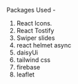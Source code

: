 Packages Used -

1. React Icons.
2. React Tostify
3. Swiper slides
4. react helmet async
5. daisyUi
6. tailwind css
7. firebase
8. leaflet
